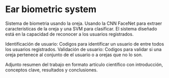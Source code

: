 # Ear biometric system
Sistema de biometria usando la oreja. Usando la CNN FaceNet para extraer caracteristicas de la oreja y una SVM para clasificar. El sistema diseñado está en la capacidad de reconocer a los usuarios registrados.

Identificación de usuario: Codigos para identificar un usuario de entre todos los usuarios registrados.
Validación de usuario: Codigos para validar si una oreja pertenece al conjunto de el usuario o a orejas que no lo son.

Adjunto resumen del trabajo en formato artículo científico con introducción, conceptos clave, resultados y conclusiones.
